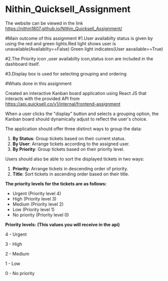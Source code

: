 # Nithin_Quicksell_Assignment

The website can be viewed in the link https://nithin1807.github.io/Nithin_Quicksell_Assignment/



#Main outcome of this assignment
#1.User availabilty status is given by using the red and green lights.Red light shows user is unavailable(Availabilty==False) Green light indicates(User aavailable==True)

#2.The Priority icon ,user availabilty icon,status icon are included in the dashboard itself.

#3.Display box is used for selecting grouping and ordering


#Whats done in this assignment

Created an interactive Kanban board application using React JS that interacts with the provided API from  https://api.quicksell.co/v1/internal/frontend-assignment

When a user clicks the "display" button and selects a grouping option, the Kanban board should dynamically adjust to reflect the user's choice.

The application should offer three distinct ways to group the data:

1. **By Status**: Group tickets based on their current status.
2. **By User**: Arrange tickets according to the assigned user.
3. **By Priority**: Group tickets based on their priority level.

Users should also be able to sort the displayed tickets in two ways:

1. **Priority**: Arrange tickets in descending order of priority.
2. **Title**: Sort tickets in ascending order based on their title.

**The priority levels for the tickets are as follows:**

- Urgent (Priority level 4)
- High (Priority level 3)
- Medium (Priority level 2)
- Low (Priority level 1)
- No priority (Priority level 0)

**Priority levels: (This values you will receive in the api)**

4 - Urgent

3 - High

2 - Medium

1 - Low

0 - No priority
